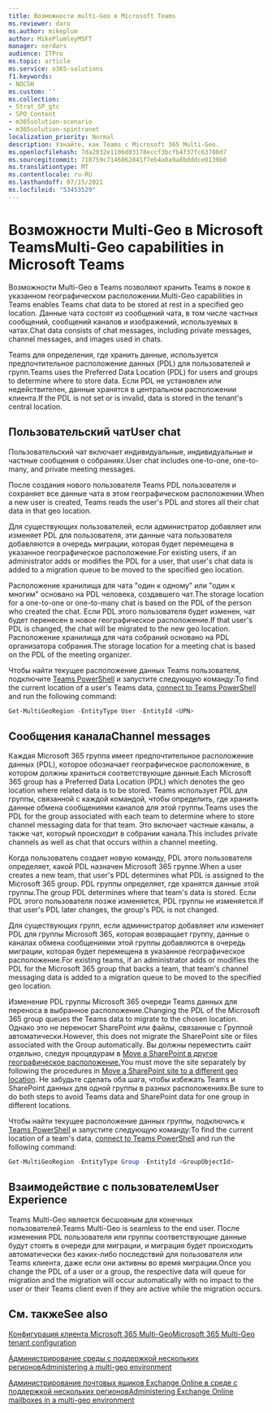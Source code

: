 ```yaml
---
title: Возможности multi-Geo в Microsoft Teams
ms.reviewer: daro
ms.author: mikeplum
author: MikePlumleyMSFT
manager: serdars
audience: ITPro
ms.topic: article
ms.service: o365-solutions
f1.keywords:
- NOCSH
ms.custom: ''
ms.collection:
- Strat_SP_gtc
- SPO_Content
- m365solution-scenario
- m365solution-spintranet
localization_priority: Normal
description: Узнайте, как Teams с Microsoft 365 Multi-Geo.
ms.openlocfilehash: 7da2032e1106d03178eccf3bcfb4f37fc63780d7
ms.sourcegitcommit: 718759c7146062841f7eb4a0a9a8bdddce0139b0
ms.translationtype: MT
ms.contentlocale: ru-RU
ms.lasthandoff: 07/15/2021
ms.locfileid: "53453529"
---
```

# <a name="multi-geo-capabilities-in-microsoft-teams"></a><span data-ttu-id="c419a-103">Возможности Multi-Geo в Microsoft Teams</span><span class="sxs-lookup"><span data-stu-id="c419a-103">Multi-Geo capabilities in Microsoft Teams</span></span>

<span data-ttu-id="c419a-104">Возможности Multi-Geo в Teams позволяют хранить Teams в покое в указанном географическом расположении.</span><span class="sxs-lookup"><span data-stu-id="c419a-104">Multi-Geo capabilities in Teams enables Teams chat data to be stored at rest in a specified geo location.</span></span> <span data-ttu-id="c419a-105">Данные чата состоят из сообщений чата, в том числе частных сообщений, сообщений каналов и изображений, используемых в чатах.</span><span class="sxs-lookup"><span data-stu-id="c419a-105">Chat data consists of chat messages, including private messages, channel messages, and images used in chats.</span></span>

<span data-ttu-id="c419a-106">Teams для определения, где хранить данные, используется предпочтительное расположение данных (PDL) для пользователей и групп.</span><span class="sxs-lookup"><span data-stu-id="c419a-106">Teams uses the Preferred Data Location (PDL) for users and groups to determine where to store data.</span></span> <span data-ttu-id="c419a-107">Если PDL не установлен или недействителен, данные хранятся в центральном расположении клиента.</span><span class="sxs-lookup"><span data-stu-id="c419a-107">If the PDL is not set or is invalid, data is stored in the tenant's central location.</span></span>

## <a name="user-chat"></a><span data-ttu-id="c419a-108">Пользовательский чат</span><span class="sxs-lookup"><span data-stu-id="c419a-108">User chat</span></span>

<span data-ttu-id="c419a-109">Пользовательский чат включает индивидуальные, индивидуальные и частные сообщения о собраниях.</span><span class="sxs-lookup"><span data-stu-id="c419a-109">User chat includes one-to-one, one-to-many, and private meeting messages.</span></span>

<span data-ttu-id="c419a-110">После создания нового пользователя Teams PDL пользователя и сохраняет все данные чата в этом географическом расположении.</span><span class="sxs-lookup"><span data-stu-id="c419a-110">When a new user is created, Teams reads the user's PDL and stores all their chat data in that geo location.</span></span>

<span data-ttu-id="c419a-111">Для существующих пользователей, если администратор добавляет или изменяет PDL для пользователя, эти данные чата пользователя добавляются в очередь миграции, которая будет перемещена в указанное географическое расположение.</span><span class="sxs-lookup"><span data-stu-id="c419a-111">For existing users, if an administrator adds or modifies the PDL for a user, that user's chat data is added to a migration queue to be moved to the specified geo location.</span></span>

<span data-ttu-id="c419a-112">Расположение хранилища для чата "один к одному" или "один к многим" основано на PDL человека, создавшего чат.</span><span class="sxs-lookup"><span data-stu-id="c419a-112">The storage location for a one-to-one or one-to-many chat is based on the PDL of the person who created the chat.</span></span> <span data-ttu-id="c419a-113">Если PDL этого пользователя будет изменен, чат будет перенесен в новое географическое расположение.</span><span class="sxs-lookup"><span data-stu-id="c419a-113">If that user's PDL is changed, the chat will be migrated to the new geo location.</span></span> <span data-ttu-id="c419a-114">Расположение хранилища для чата собраний основано на PDL организатора собрания.</span><span class="sxs-lookup"><span data-stu-id="c419a-114">The storage location for a meeting chat is based on the PDL of the meeting organizer.</span></span>

<span data-ttu-id="c419a-115">Чтобы найти текущее расположение данных Teams пользователя, подключите [Teams PowerShell](/powershell/module/teams/connect-microsoftteams) и запустите следующую команду:</span><span class="sxs-lookup"><span data-stu-id="c419a-115">To find the current location of a user's Teams data, [connect to Teams PowerShell](/powershell/module/teams/connect-microsoftteams) and run the following command:</span></span>

```PowerShell
Get-MultiGeoRegion -EntityType User -EntityId <UPN>
```

## <a name="channel-messages"></a><span data-ttu-id="c419a-116">Сообщения канала</span><span class="sxs-lookup"><span data-stu-id="c419a-116">Channel messages</span></span>

<span data-ttu-id="c419a-117">Каждая Microsoft 365 группа имеет предпочтительное расположение данных (PDL), которое обозначает географическое расположение, в котором должны храниться соответствующие данные.</span><span class="sxs-lookup"><span data-stu-id="c419a-117">Each Microsoft 365 group has a Preferred Data Location (PDL) which denotes the geo location where related data is to be stored.</span></span> <span data-ttu-id="c419a-118">Teams использует PDL для группы, связанной с каждой командой, чтобы определить, где хранить данные обмена сообщениями каналов для этой группы.</span><span class="sxs-lookup"><span data-stu-id="c419a-118">Teams uses the PDL for the group associated with each team to determine where to store channel messaging data for that team.</span></span> <span data-ttu-id="c419a-119">Это включает частные каналы, а также чат, который происходит в собрании канала.</span><span class="sxs-lookup"><span data-stu-id="c419a-119">This includes private channels as well as chat that occurs within a channel meeting.</span></span>

<span data-ttu-id="c419a-120">Когда пользователь создает новую команду, PDL этого пользователя определяет, какой PDL назначен Microsoft 365 группе.</span><span class="sxs-lookup"><span data-stu-id="c419a-120">When a user creates a new team, that user's PDL determines what PDL is assigned to the Microsoft 365 group.</span></span> <span data-ttu-id="c419a-121">PDL группы определяет, где хранятся данные этой группы.</span><span class="sxs-lookup"><span data-stu-id="c419a-121">The group PDL determines where that team's data is stored.</span></span> <span data-ttu-id="c419a-122">Если PDL этого пользователя позже изменяется, PDL группы не изменяется.</span><span class="sxs-lookup"><span data-stu-id="c419a-122">If that user's PDL later changes, the group's PDL is not changed.</span></span>

<span data-ttu-id="c419a-123">Для существующих групп, если администратор добавляет или изменяет PDL для группы Microsoft 365, которая возвращает группу, данные о каналах обмена сообщениями этой группы добавляются в очередь миграции, которая будет перемещена в указанное географическое расположение.</span><span class="sxs-lookup"><span data-stu-id="c419a-123">For existing teams, if an administrator adds or modifies the PDL for the Microsoft 365 group that backs a team, that team's channel messaging data is added to a migration queue to be moved to the specified geo location.</span></span>

<span data-ttu-id="c419a-124">Изменение PDL группы Microsoft 365 очереди Teams данных для переноса в выбранное расположение.</span><span class="sxs-lookup"><span data-stu-id="c419a-124">Changing the PDL of the Microsoft 365 group queues the Teams data to migrate to the chosen location.</span></span> <span data-ttu-id="c419a-125">Однако это не переносит SharePoint или файлы, связанные с Группой автоматически.</span><span class="sxs-lookup"><span data-stu-id="c419a-125">However, this does not migrate the SharePoint site or files associated with the Group automatically.</span></span> <span data-ttu-id="c419a-126">Вы должны переместить сайт отдельно, следуя процедурам в [Move a SharePoint в другое географическое расположение.](/microsoft-365/enterprise/move-sharepoint-between-geo-locations)</span><span class="sxs-lookup"><span data-stu-id="c419a-126">You must move the site separately by following the procedures in [Move a SharePoint site to a different geo location](/microsoft-365/enterprise/move-sharepoint-between-geo-locations).</span></span> <span data-ttu-id="c419a-127">Не забудьте сделать оба шага, чтобы избежать Teams и SharePoint данных для одной группы в разных расположениях.</span><span class="sxs-lookup"><span data-stu-id="c419a-127">Be sure to do both steps to avoid Teams data and SharePoint data for one group in different locations.</span></span>

<span data-ttu-id="c419a-128">Чтобы найти текущее расположение данных группы, подключись к [Teams PowerShell](/powershell/module/teams/connect-microsoftteams) и запустите следующую команду:</span><span class="sxs-lookup"><span data-stu-id="c419a-128">To find the current location of a team's data, [connect to Teams PowerShell](/powershell/module/teams/connect-microsoftteams) and run the following command:</span></span>

```PowerShell
Get-MultiGeoRegion -EntityType Group -EntityId <GroupObjectId>
```

## <a name="user-experience"></a><span data-ttu-id="c419a-129">Взаимодействие с пользователем</span><span class="sxs-lookup"><span data-stu-id="c419a-129">User Experience</span></span>

<span data-ttu-id="c419a-130">Teams Multi-Geo является бесшовным для конечных пользователей.</span><span class="sxs-lookup"><span data-stu-id="c419a-130">Teams Multi-Geo is seamless to the end user.</span></span> <span data-ttu-id="c419a-131">После изменения PDL пользователя или группы соответствующие данные будут стоять в очереди для миграции, и миграция будет происходить автоматически без каких-либо последствий для пользователя или Teams клиента, даже если они активны во время миграции.</span><span class="sxs-lookup"><span data-stu-id="c419a-131">Once you change the PDL of a user or a group, the respective data will queue for migration and the migration will occur automatically with no impact to the user or their Teams client even if they are active while the migration occurs.</span></span>

## <a name="see-also"></a><span data-ttu-id="c419a-132">См. также</span><span class="sxs-lookup"><span data-stu-id="c419a-132">See also</span></span>

[<span data-ttu-id="c419a-133">Конфигурация клиента Microsoft 365 Multi-Geo</span><span class="sxs-lookup"><span data-stu-id="c419a-133">Microsoft 365 Multi-Geo tenant configuration</span></span>](/microsoft-365/enterprise/multi-geo-tenant-configuration)

[<span data-ttu-id="c419a-134">Администрирование среды с поддержкой нескольких регионов</span><span class="sxs-lookup"><span data-stu-id="c419a-134">Administering a multi-geo environment</span></span>](administering-a-multi-geo-environment.md)

[<span data-ttu-id="c419a-135">Администрирование почтовых ящиков Exchange Online в среде с поддержкой нескольких регионов</span><span class="sxs-lookup"><span data-stu-id="c419a-135">Administering Exchange Online mailboxes in a multi-geo environment</span></span>](administering-exchange-online-multi-geo.md)

